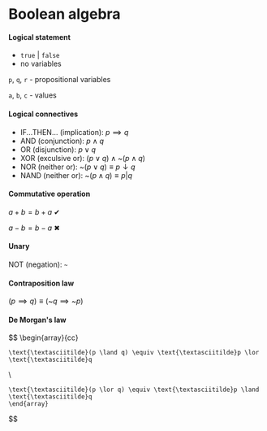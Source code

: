 # Boolean algebra

#### Logical statement

- `true` | `false`
- no variables

`p`, `q`, `r` - propositional variables

`a`, `b`, `c` - values

#### Logical connectives

- IF...THEN... (implication): $p \implies q$
- AND (conjunction): $p \land q$
- OR (disjunction): $p \lor q$
- XOR (exculsive or): $(p \lor q) \land \text{\textasciitilde} (p \land q)$
- NOR (neither or): $\text{\textasciitilde} (p \lor q) \equiv p \downarrow q$
- NAND (neither or): $\text{\textasciitilde} (p \land q) \equiv p | q$

#### Commutative operation

$a + b = b + a$ ✔

$a - b = b - a$ ✖

#### Unary

NOT (negation): `~`

#### Contraposition law

$(p \implies q) \equiv (\text{\textasciitilde}q \implies \text{\textasciitilde}p)$

#### De Morgan's law

$$
	\begin{array}{cc}

	\text{\textasciitilde}(p \land q) \equiv \text{\textasciitilde}p \lor \text{\textasciitilde}q

\\

	\text{\textasciitilde}(p \lor q) \equiv \text{\textasciitilde}p \land \text{\textasciitilde}q
	\end{array}
$$
